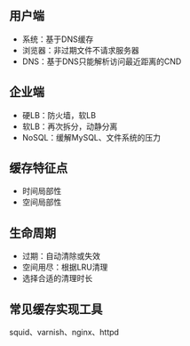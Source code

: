 用户端
---
 - 系统：基于DNS缓存
 - 浏览器：非过期文件不请求服务器
 - DNS：基于DNS只能解析访问最近距离的CND
 
企业端
---
 - 硬LB：防火墙，软LB
 - 软LB：再次拆分，动静分离
 - NoSQL：缓解MySQL、文件系统的压力
 
缓存特征点
---
 - 时间局部性
 - 空间局部性

生命周期
---
- 过期：自动清除或失效
- 空间用尽：根据LRU清理
- 选择合适的清理时长

常见缓存实现工具
---
squid、varnish、nginx、httpd